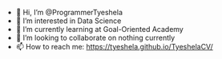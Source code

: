 - 👋 Hi, I’m @ProgrammerTyeshela
- 👀 I’m interested in Data Science
- 🌱 I’m currently learning at Goal-Oriented Academy
- 💞️ I’m looking to collaborate on nothing currently
- 📫 How to reach me: https://tyeshela.github.io/TyeshelaCV/
